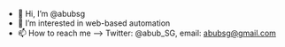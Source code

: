 - 👋 Hi, I’m @abubsg
- 👀 I’m interested in web-based automation
- 📫 How to reach me --> Twitter: @abub_SG, email: abubsg@gmail.com

<!---
abubsg/abubsg is a ✨ special ✨ repository because its `README.md` (this file) appears on your GitHub profile.
You can click the Preview link to take a look at your changes.
--->
